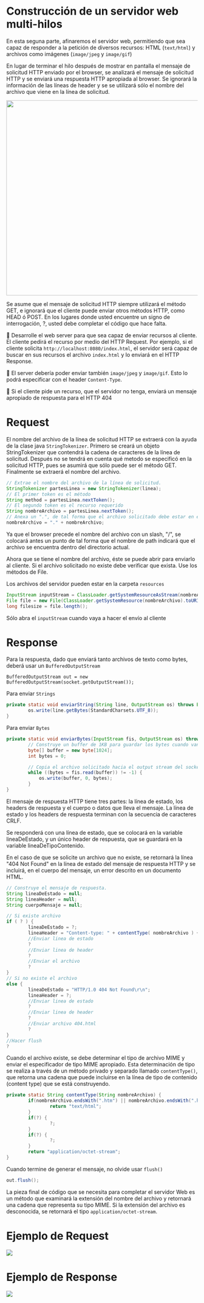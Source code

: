 # Construcción de un servidor web multi-hilos

En esta seguna parte, afinaremos el servidor web, permitiendo que sea capaz de responder a la petición de diversos recursos: HTML (`text/html`) y archivos como imágenes (`image/jpeg` y `image/gif`)

En lugar de terminar el hilo después de mostrar en pantalla el mensaje de solicitud HTTP enviado por el browser, se analizará el mensaje de solicitud HTTP y se enviará una respuesta HTTP apropiada al browser. Se ignorará la información de las líneas de header y se se utilizará sólo el nombre del archivo que viene en la línea de solicitud. 


<p align="center">
        <img src="https://github.com/Domiciano/Compunet2-251/blob/main/Images/image2.png" width="512">
</p>


Se asume que el mensaje de solicitud HTTP siempre utilizará el método GET, e ignorará que el cliente puede enviar otros métodos HTTP, como HEAD ó POST. En los lugares donde usted encuentre un signo de interrogación, ?, usted debe completar el código que hace falta.

🎯 Desarrolle el web server para que sea capaz de enviar recursos al cliente. El cliente pedirá el recurso por medio del HTTP Request. Por ejemplo, si el cliente solicita `http://localhost:8080/index.html`, el servidor será capaz de buscar en sus recursos el archivo `index.html` y lo enviará en el HTTP Response.

🎯 El server debería poder enviar también `image/jpeg` y `image/gif`. Esto lo podrá especificar con el header `Content-Type`.

🎯 Si el cliente pide un recurso, que el servidor no tenga, enviará un mensaje apropiado de respuesta para el HTTP 404


# Request
El nombre del archivo de la línea de solicitud HTTP se extraerá con la ayuda de la clase java `StringTokenizer`. Primero se creará un objeto StringTokenizer que contendrá la cadena de caracteres de la línea de solicitud. Después no se tendrá en cuenta qué metodo se especificó en la solicitud HTTP, pues se asumirá que sólo puede ser el método GET. Finalmente se extraerá el nombre del archivo.

```java
// Extrae el nombre del archivo de la línea de solicitud.
StringTokenizer partesLinea = new StringTokenizer(linea);
// El primer token es el método
String method = partesLinea.nextToken();
// El segundo token es el recurso requerido
String nombreArchivo = partesLinea.nextToken();
// Anexa un ".", de tal forma que el archivo solicitado debe estar en el directorio actual.
nombreArchivo = "." + nombreArchivo;
```

Ya que el browser precede el nombre del archivo con un slash, "/", se colocará antes un punto de tal forma que el nombre de path indicará que el archivo se encuentra dentro del directorio actual.

Ahora que se tiene el nombre del archivo, éste se puede abrir para enviarlo al cliente. Si el archivo solicitado no existe debe verificar que exista. Use los métodos de File.

Los archivos del servidor pueden estar en la carpeta `resources`
```java
InputStream inputStream = ClassLoader.getSystemResourceAsStream(nombreArchivo);
File file = new File(ClassLoader.getSystemResource(nombreArchivo).toURI());
long filesize = file.length();
```
Sólo abra el `inputStream` cuando vaya a hacer el envío al cliente

# Response
Para la respuesta, dado que enviará tanto archivos de texto como bytes, deberá usar un `BufferedOutputStream`

```
BufferedOutputStream out = new BufferedOutputStream(socket.getOutputStream());
```

Para enviar `Strings`

```java
private static void enviarString(String line, OutputStream os) throws Exception {
        os.write(line.getBytes(StandardCharsets.UTF_8));
}
```

Para enviar `Bytes`

```java
private static void enviarBytes(InputStream fis, OutputStream os) throws Exception {
        // Construye un buffer de 1KB para guardar los bytes cuando van hacia el socket.
        byte[] buffer = new byte[1024];
        int bytes = 0;

        // Copia el archivo solicitado hacia el output stream del socket.
        while ((bytes = fis.read(buffer)) != -1) {
            os.write(buffer, 0, bytes);
        }
}
```


El mensaje de respuesta HTTP tiene tres partes: la línea de estado, los headers de respuesta y el cuerpo o datos que lleva el mensaje. La línea de estado y los headers de respuesta terminan con la secuencia de caracteres CRLF. 

Se responderá con una línea de estado, que se colocará en la variable lineaDeEstado, y un único header de respuesta, que se guardará en la variable lineaDeTipoContenido. 

En el caso de que se solicite un archivo que no existe, se retornará la línea "404 Not Found" en la línea de estado del mensaje de respuesta HTTP y se incluirá, en el cuerpo del mensaje, un error descrito en un documento HTML.

```java
// Construye el mensaje de respuesta.
String lineaDeEstado = null;
String lineaHeader = null;
String cuerpoMensaje = null;

// Si existe archivo
if ( ? ) {
        lineaDeEstado = ?; 
        lineaHeader = "Content-type: " + contentType( nombreArchivo ) + CRLF;
        //Enviar linea de estado
        ?
        //Enviar linea de header
        ?
        //Enviar el archivo
        ?
}
// Si no existe el archivo
else {
        lineaDeEstado = "HTTP/1.0 404 Not Found\r\n";
        lineaHeader = ?;
        //Enviar linea de estado
        ?
        //Enviar linea de header
        ?
        //Enviar archivo 404.html
        ?        
}
//Hacer flush
?
```

Cuando el archivo existe, se debe determinar el tipo de archivo MIME y enviar el especificador de tipo MIME apropiado. Esta determinación de tipo se realiza a través de un método privado y separado llamado `contentType()`, que retorna una cadena que puede incluirse en la línea de tipo de contenido (content type) que se está construyendo.

```java
private static String contentType(String nombreArchivo) {
        if(nombreArchivo.endsWith(".htm") || nombreArchivo.endsWith(".html")) {
                return "text/html";
        }
        if(?) {
                ?;
        }
        if(?) {
                ?;
        }
        return "application/octet-stream";
}
```


Cuando termine de generar el mensaje, no olvide usar `flush()`
```java
out.flush();
```


La pieza final de código que se necesita para completar el servidor Web es un método que examinará la extensión del nombre del archivo y retornará una cadena que representa su tipo MIME. Si la extensión del archivo es desconocida, se retornará el tipo `application/octet-stream`.



# Ejemplo de Request
<img src="https://github.com/Domiciano/Compunet2-251/blob/main/Images/image3.png">

# Ejemplo de Response
<img src="https://github.com/Domiciano/Compunet2-251/blob/main/Images/image4.png">
